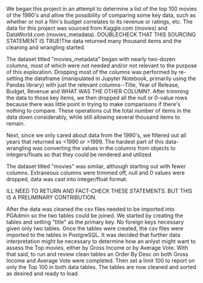 We began this project in an attempt to determine a list of the top 100 movies of the 1990's
and allow the possibility of comparing some key data, such as whether or not a film's budget correlates
to its revenue or ratings, etc. The data for this project was sourced from Kaggle.com (movies) and DataWorld.com (movies_metadata).
DOUBLECHECK THAT THIS SOURCING STATEMENT IS TRUE!The data returned many thousand items and the cleaning and wrangling started. 

The dataset titled "movies_metadata" began with nearly two-dozen columns, most of which were not needed and/or not 
relevant to the purpose of this exploration. Dropping most of the columns was performed by re-setting
the dataframe (manipulated in Jupyter Notebook, primarily using the Pandas library) with just the
relevant columns--Title, Year of Release, Budget, Revenue and WHAT WAS THE OTHER COLUMN?. After trimming
the data to those key items, we then dropped all the null or 0-value rows because there was little
point in trying to make comparisons if there's nothing to compare. These operations cut the total
number of items in the data down considerably, while still allowing several thousand items to remain. 

Next, since we only cared about data from the 1990's, we filtered out all years that returned as
<1990 or >1999. The hardest part of this data-wrangling was converting the values in the columns from objects to 
integers/floats so that they could be rendered and utilized.  

The dataset titled "movies" was similar, although starting out with fewer columns. Extraneous columns
were trimmed off, null and 0 values were dropped, data was cast into integer/float format. 

ILL NEED TO RETURN AND FACT-CHECK THESE STATEMENTS. BUT THIS IS A PRELIMINARY CONTRIBUTION. 



After the data was cleaned the csv files needed to be imported into PGAdmin so the two tables could be joined. We started by creating 
the tables and setting "title" as the primary key. No foreign keys necessary given only two tables. Once the tables were
created, the csv files were imported to the tables in PostgreSQL. It was decided that further data interpretation might be 
necessary to determine how an anlyst might want to assess the Top movies, either by Gross Income or by Average Vote. With that said, to 
run and review clean tables an Order By Desc on both Gross Income and Average Vote were completed. Then set a limit 100 to 
report on only the Top 100 in both data tables. The tables are now cleaned and sorted as desired and ready to load.

